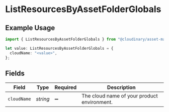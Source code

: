 # ListResourcesByAssetFolderGlobals

## Example Usage

```typescript
import { ListResourcesByAssetFolderGlobals } from "@cloudinary/asset-management/models/operations";

let value: ListResourcesByAssetFolderGlobals = {
  cloudName: "<value>",
};
```

## Fields

| Field                                       | Type                                        | Required                                    | Description                                 |
| ------------------------------------------- | ------------------------------------------- | ------------------------------------------- | ------------------------------------------- |
| `cloudName`                                 | *string*                                    | :heavy_minus_sign:                          | The cloud name of your product environment. |